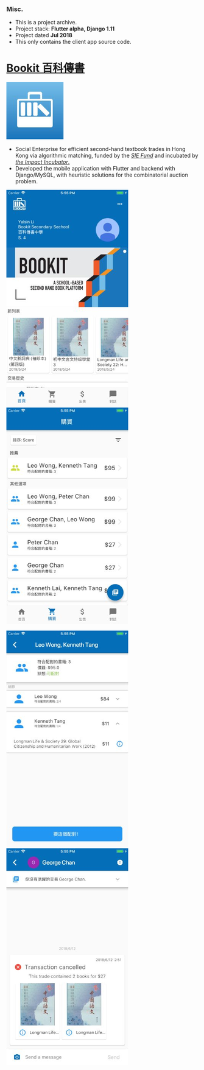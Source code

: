 ### Misc.
- This is a project archive.
- Project stack: **Flutter alpha, Django 1.11**
- Project dated **Jul 2018**
- This only contains the client app source code. 


# [Bookit 百科傳書](https://teambookit.org "Bookit 百科傳書")
![](screenshots/logo.jpg)
- Social Enterprise for efficient second-hand textbook trades in Hong Kong via algorithmic matching, funded by the [*SIE Fund*](https://www.sie.gov.hk/en/our-work/funded-ventures/detail.page?content=1416 "*SIE Fund*") and incubated by [*the Impact Incubator*.](https://socialinnovation.org.hk/en/innovation-projects/bookit/ "*the Impact Incubator*.")
- Developed the mobile application with Flutter and backend with Django/MySQL, with heuristic solutions for the combinatorial auction problem.

![](screenshots/main.jpg) ![](screenshots/match.jpg)

![](screenshots/match_package.jpg) ![](screenshots/chat.jpg)
